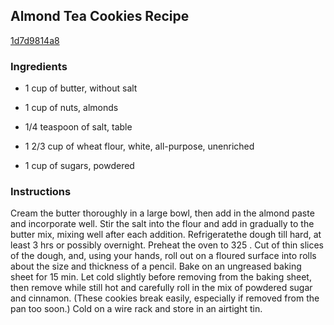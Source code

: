 ## Almond Tea Cookies Recipe

[1d7d9814a8](http://cookeatshare.com/recipes/almond-tea-cookies-64083)

### Ingredients

 - 1 cup of butter, without salt

 - 1 cup of nuts, almonds

 - 1/4 teaspoon of salt, table

 - 1 2/3 cup of wheat flour, white, all-purpose, unenriched

 - 1 cup of sugars, powdered

### Instructions

Cream the butter thoroughly in a large bowl, then add in the almond paste and incorporate well. Stir the salt into the flour and add in gradually to the butter mix, mixing well after each addition. Refrigeratethe dough till hard, at least 3 hrs or possibly overnight. Preheat the oven to 325 . Cut of thin slices of the dough, and, using your hands, roll out on a floured surface into rolls about the size and thickness of a pencil. Bake on an ungreased baking sheet for 15 min. Let cold slightly before removing from the baking sheet, then remove while still hot and carefully roll in the mix of powdered sugar and cinnamon. (These cookies break easily, especially if removed from the pan too soon.) Cold on a wire rack and store in an airtight tin.